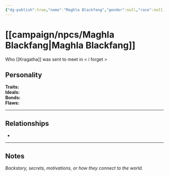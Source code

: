 ```yaml
---
{"dg-publish":true,"name":"Maghla Blackfang","gender":null,"race":null,"class":null,"level":null,"alignment":null,"background":null,"role":null,"status":null,"current_location":null,"faction":["[[Ironclad Enclave]]"],"affiliation":["[[campaign/npcs/Kragatha\|Kragatha]]"],"first_appearance":null,"description":null,"tags":["character","npc"],"permalink":"/campaign/npcs/maghla-blackfang/","dgPassFrontmatter":true,"noteIcon":"","created":"2025-10-26T19:49:28.008-07:00","updated":"2025-10-27T13:38:28.766-07:00"}
---
```


# [[campaign/npcs/Maghla Blackfang\|Maghla Blackfang]]
Who [[Kragatha]] was sent to meet in < i forget > 
## Personality
**Traits:**  
**Ideals:**  
**Bonds:**  
**Flaws:**  

---

## Relationships
- 

---

## Notes
*Backstory, secrets, motivations, or how they connect to the world.*
